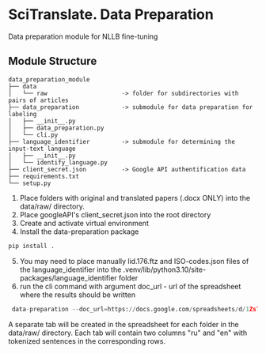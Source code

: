 SciTranslate. Data Preparation
==============================

Data preparation module for NLLB fine-tuning

## Module Structure
```
data_preparation_module
├── data
│   └── raw                     -> folder for subdirectories with pairs of articles
├── data_preparation            -> submodule for data preparation for labeling
│   ├── __init__.py
│   ├── data_preparation.py     
│   └── cli.py                  
├── language_identifier         -> submodule for determining the input-text language
│   ├── __init__.py
│   └── identify_language.py
├── client_secret.json          -> Google API authentification data
├── requirements.txt
└── setup.py
```

1) Place folders with original and translated papers (.docx ONLY) into the data/raw/ directory. 
2) Place googleAPI's client_secret.json into the root directory
3) Create and activate virtual environment
4) Install the data-preparation package
```python
pip install .
```
5) You may need to place manually lid.176.ftz and ISO-codes.json files of the language_identifier into the .venv/lib/python3.10/site-packages/language_identifier folder
6) run the cli command with argument doc_url - url of the spreadsheet where the results should be written
```python
 data-preparation --doc_url=https://docs.google.com/spreadsheets/d/1ZsTxRosThq-1vGT8tRaLm0m-E826f_7BlQJ08QaK9kI
```
A separate tab will be created in the spreadsheet for each folder in the data/raw/ directory. Each tab will contain two columns "ru" and "en" with tokenized sentences in the corresponding rows.


